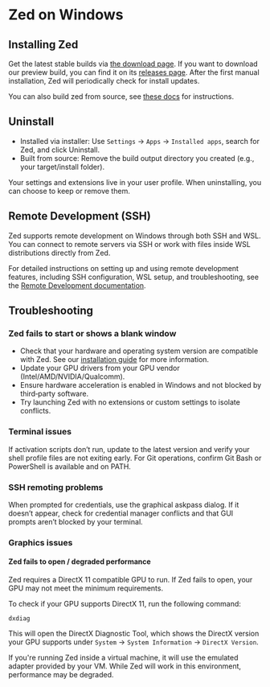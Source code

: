 # Zed on Windows

## Installing Zed

Get the latest stable builds via [the download page](https://zed.dev/download). If you want to download our preview build, you can find it on its [releases page](https://zed.dev/releases/preview). After the first manual installation, Zed will periodically check for install updates.

You can also build zed from source, see [these docs](https://zed.dev/docs/development/windows) for instructions.

## Uninstall

- Installed via installer: Use `Settings` → `Apps` → `Installed apps`, search for Zed, and click Uninstall.
- Built from source: Remove the build output directory you created (e.g., your target/install folder).

Your settings and extensions live in your user profile. When uninstalling, you can choose to keep or remove them.

## Remote Development (SSH)

Zed supports remote development on Windows through both SSH and WSL. You can connect to remote servers via SSH or work with files inside WSL distributions directly from Zed.

For detailed instructions on setting up and using remote development features, including SSH configuration, WSL setup, and troubleshooting, see the [Remote Development documentation](./remote-development.md).

## Troubleshooting

### Zed fails to start or shows a blank window

- Check that your hardware and operating system version are compatible with Zed. See our [installation guide](./installation.md) for more information.
- Update your GPU drivers from your GPU vendor (Intel/AMD/NVIDIA/Qualcomm).
- Ensure hardware acceleration is enabled in Windows and not blocked by third‑party software.
- Try launching Zed with no extensions or custom settings to isolate conflicts.

### Terminal issues

If activation scripts don’t run, update to the latest version and verify your shell profile files are not exiting early. For Git operations, confirm Git Bash or PowerShell is available and on PATH.

### SSH remoting problems

When prompted for credentials, use the graphical askpass dialog. If it doesn’t appear, check for credential manager conflicts and that GUI prompts aren’t blocked by your terminal.

### Graphics issues

#### Zed fails to open / degraded performance

Zed requires a DirectX 11 compatible GPU to run. If Zed fails to open, your GPU may not meet the minimum requirements.

To check if your GPU supports DirectX 11, run the following command:

```
dxdiag
```

This will open the DirectX Diagnostic Tool, which shows the DirectX version your GPU supports under `System` → `System Information` → `DirectX Version`.

If you're running Zed inside a virtual machine, it will use the emulated adapter provided by your VM. While Zed will work in this environment, performance may be degraded.
